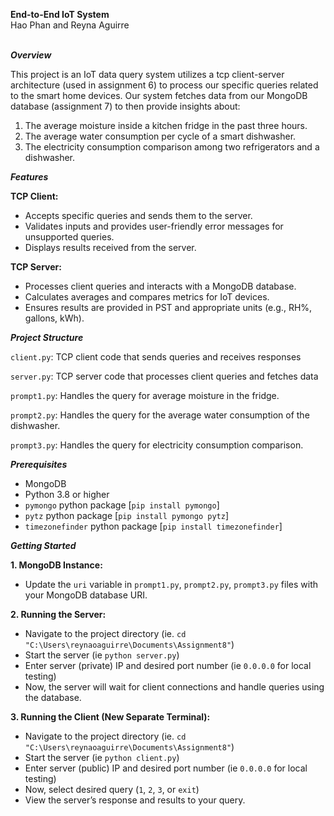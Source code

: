 **End-to-End IoT System**
<br />
Hao Phan and Reyna Aguirre
<br />
<br />

***Overview***

This project is an IoT data query system utilizes a tcp client-server architecture (used in assignment 6)  to process our specific queries related to the smart home devices. Our system fetches data from our MongoDB database (assignment 7) to then provide insights about:

1. The average moisture inside a kitchen fridge in the past three hours.
2. The average water consumption per cycle of a smart dishwasher.
3. The electricity consumption comparison among two refrigerators and a dishwasher.

***Features***

**TCP Client:**

- Accepts specific queries and sends them to the server.
- Validates inputs and provides user-friendly error messages for unsupported queries.
- Displays results received from the server.

**TCP Server:**

- Processes client queries and interacts with a MongoDB database.
- Calculates averages and compares metrics for IoT devices.
- Ensures results are provided in PST and appropriate units (e.g., RH%, gallons, kWh).

***Project Structure***

```client.py```: TCP client code that sends queries and receives responses

```server.py```: TCP server code that processes client queries and fetches data

```prompt1.py```: Handles the query for average moisture in the fridge.

```prompt2.py```: Handles the query for the average water consumption of the dishwasher.

```prompt3.py```: Handles the query for electricity consumption comparison.

***Prerequisites***
- MongoDB 
- Python 3.8 or higher
- ```pymongo``` python package [```pip install pymongo```]
- ```pytz``` python package [```pip install pymongo pytz```]
- ```timezonefinder``` python package [```pip install timezonefinder```]

***Getting Started***

**1. MongoDB Instance:**
- Update the ```uri``` variable in ```prompt1.py```, ```prompt2.py```, ```prompt3.py``` files with your MongoDB database URI.



**2. Running the Server:**
- Navigate to the project directory (ie. ```cd "C:\Users\reynaoaguirre\Documents\Assignment8"```)
- Start the server (ie ```python server.py```)
- Enter server (private) IP and desired port number (ie ```0.0.0.0``` for local testing)
- Now, the server will wait for client connections and handle queries using the database.



**3. Running the Client (New Separate Terminal):**
- Navigate to the project directory (ie. ```cd "C:\Users\reynaoaguirre\Documents\Assignment8"```)
- Start the server (ie ```python client.py```)
- Enter server (public) IP and desired port number (ie ```0.0.0.0``` for local testing)
- Now, select desired query (```1```, ```2```, ```3```, or ```exit```)
- View the server’s response and results to your query.


